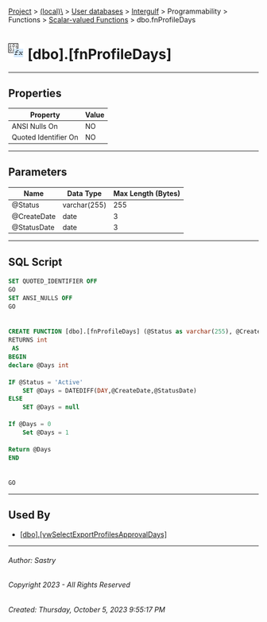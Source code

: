 #### 

[Project](../../../../../../index.md) > [(local)\\](../../../../../index.md) > [User databases](../../../../index.md) > [Intergulf](../../../index.md) > Programmability > Functions > [Scalar-valued Functions](Scalar-valued_Functions.md) > dbo.fnProfileDays

# ![Scalar-valued Functions](../../../../../../Images/Function_Scalar32.png) [dbo].[fnProfileDays]

---

## <a name="#properties"></a>Properties

| Property | Value |
|---|---|
| ANSI Nulls On | NO |
| Quoted Identifier On | NO |


---

## <a name="#parameters"></a>Parameters

| Name | Data Type | Max Length (Bytes) |
|---|---|---|
| @Status | varchar(255) | 255 |
| @CreateDate | date | 3 |
| @StatusDate | date | 3 |


---

## <a name="#sqlscript"></a>SQL Script

```sql
SET QUOTED_IDENTIFIER OFF
GO
SET ANSI_NULLS OFF
GO


CREATE FUNCTION [dbo].[fnProfileDays] (@Status as varchar(255), @CreateDate as Date, @StatusDate as Date)
RETURNS int
 AS  
BEGIN 
declare @Days int

IF @Status = 'Active'
	SET @Days = DATEDIFF(DAY,@CreateDate,@StatusDate)
ELSE
	SET @Days = null

If @Days = 0
	Set @Days = 1

Return @Days
END


GO

```


---

## <a name="#usedby"></a>Used By

* [[dbo].[vwSelectExportProfilesApprovalDays]](../../../Views/dbo_vwSelectExportProfilesApprovalDays.md)


---

###### Author:  Sastry

###### Copyright 2023 - All Rights Reserved

###### Created: Thursday, October 5, 2023 9:55:17 PM

